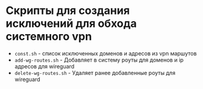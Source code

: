 # Скрипты для создания исключений для обхода системного vpn

- `const.sh` - список исключенных доменов и адресов из vpn маршутов
- `add-wg-routes.sh` - Добавляет в систему роуты для доменов и ip адресов для wireguard
- `delete-wg-routes.sh` - Удаляет ранее добавленные роуты для wireguard
